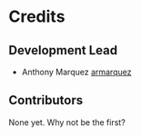 # Credits

## Development Lead

- Anthony Marquez [armarquez](https://github.com/armarquez)

## Contributors

None yet. Why not be the first?